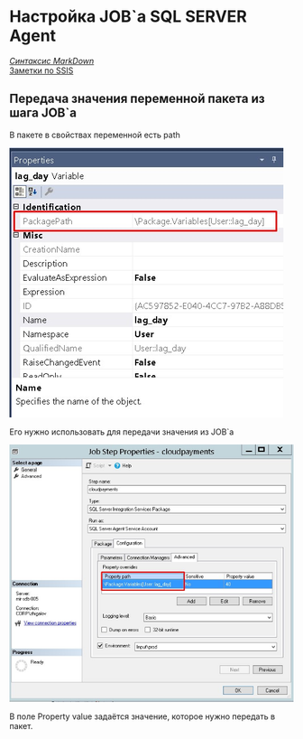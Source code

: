 # Настройка JOB`а SQL SERVER Agent  

*[Синтаксис MarkDown](https://www.markdownguide.org/basic-syntax/)*  
[Заметки по SSIS](../SSIS_note.md)  

## Передача значения переменной пакета из шага JOB`а  

В пакете в свойствах переменной есть path

![](./var_package.jpg)

Его нужно использовать для передачи значения из JOB`а

![](./var_JOB.jpg)

В поле Property value задаётся значение, которое нужно передать в пакет.

